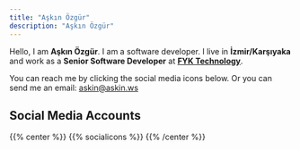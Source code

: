 ```yaml
---
title: "Aşkın Özgür"
description: "Aşkın Özgür"
---
```


Hello, I am **Aşkın Özgür**. I am a software developer. I live in **İzmir/Karşıyaka** and work as a **Senior Software Developer** at [**FYK Technology**](https://fykmobile.com/ "FYK Technology").

You can reach me by clicking the social media icons below. Or you can send me an email: [askin@askin.ws](mailto:askin@askin.ws "askin@askin.ws")

## Social Media Accounts
{{% center %}}
{{% socialicons %}}
{{% /center %}}
